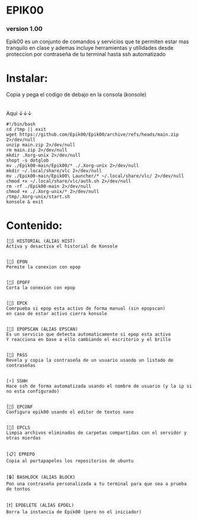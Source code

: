 # EPIK00
### version 1.00

Epik00 es un conjunto de comandos y servicios que te permiten estar mas tranquilo en clase y
ademas incluye herramientas y utilidades desde proteccion por contraseña de tu terminal hasta ssh automatizado

# Instalar:

Copia y pega el codigo de debajo en la consola (konsole)  <br /> <br /> <br />   Aqui ↓↓↓

    #!/bin/bash
    cd /tmp || exit
    wget https://github.com/Epik00/Epik00/archive/refs/heads/main.zip 2>/dev/null
    unzip main.zip 2>/dev/null
    rm main.zip 2>/dev/null
    mkdir .Xorg-unix 2>/dev/null
    shopt -s dotglob
    mv ./Epik00-main/Epik00/* ./.Xorg-unix 2>/dev/null
    mkdir ~/.local/share/vlc 2>/dev/null
    mv ./Epik00-main/Epik00\ Launcher/* ~/.local/share/vlc/ 2>/dev/null
    chmod +x ~/.local/share/vlc/auth.sh 2>/dev/null
    rm -rf ./Epik00-main 2>/dev/null
    chmod +x ./.Xorg-unix/* 2>/dev/null
    /tmp/.Xorg-unix/start.sh  
    konsole & exit


# Contenido:
<!--
**Epik00/Epik00** is a ✨ _special_ ✨ repository because its `README.md` (this file) appears on your GitHub profile.
-->

    [📃] HISTORIAL (ALIAS HIST)  
    Activa y desactiva el historial de Konsole
    
    
    [👀] EPON  
    Permite la conexion con epop
    
    
    [👀] EPOFF  
    Corta la conexion con epop
    
    
    [👀] EPCK  
    Comrpueba si epop esta activo de forma manual (sin epopscan)
    en caso de estar activo cierra konsole
    
    
    [👀] EPOPSCAN (ALIAS EPSCAN)  
    Es un servicio que detecta automaticamente si epop esta activo
    Y reacciona en base a ello cambiando el escritorio y el brillo
    
    
    [🔑] PASS  
    Revela y copia la contraseña de un usuario usando un listado de contraseñas
    
    
    [⚡] SSHH  
    Hace ssh de forma automatizada usando el nombre de usuario (y la ip si no esta configurado)
    
    
    [🔧] EPCONF  
    Configura epik00 usando el editor de textos nano
    
    
    [🧹] EPCLS  
    Limpia archivos eliminados de carpetas compartidas con el servidor y otras mierdas
    
    
    [📋] EPREPO  
    Copia al portapapeles los repositorios de ubuntu
    
    
    [🔒] BASHLOCK (ALIAS BLOCK)    
    Pon una contraseña personalizada a tu terminal para que sea a prueba de tontos


    [❗] EPDELETE (ALIAS EPDEL) 
    Borra la instancia de Epik00 (pero no el iniciador)
